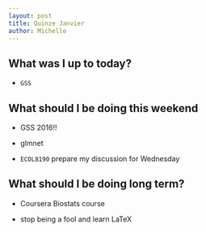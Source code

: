 ```yaml
---
layout: post
title: Quinze Janvier
author: Michelle
---
```


## What was I up to today?

* `GSS`

## What should I be doing this weekend

* GSS 2016!!

* glmnet

* `ECOL8190` prepare my discussion for Wednesday

## What should I be doing long term?

* Coursera Biostats course

* stop being a fool and learn LaTeX

<i class="fa fa-code" style="color:pink"> </i>




